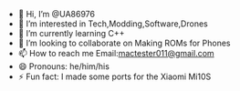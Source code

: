 - 👋 Hi, I’m @UA86976
- 👀 I’m interested in Tech,Modding,Software,Drones
- 🌱 I’m currently learning C++
- 💞️ I’m looking to collaborate on Making ROMs for Phones
- 📫 How to reach me Email:mactester011@gmail.com
- 😄 Pronouns: he/him/his
- ⚡ Fun fact: I made some ports for the Xiaomi Mi10S

<!---
UA86976/UA86976 is a ✨ special ✨ repository because its `README.md` (this file) appears on your GitHub profile.
You can click the Preview link to take a look at your changes.
--->
